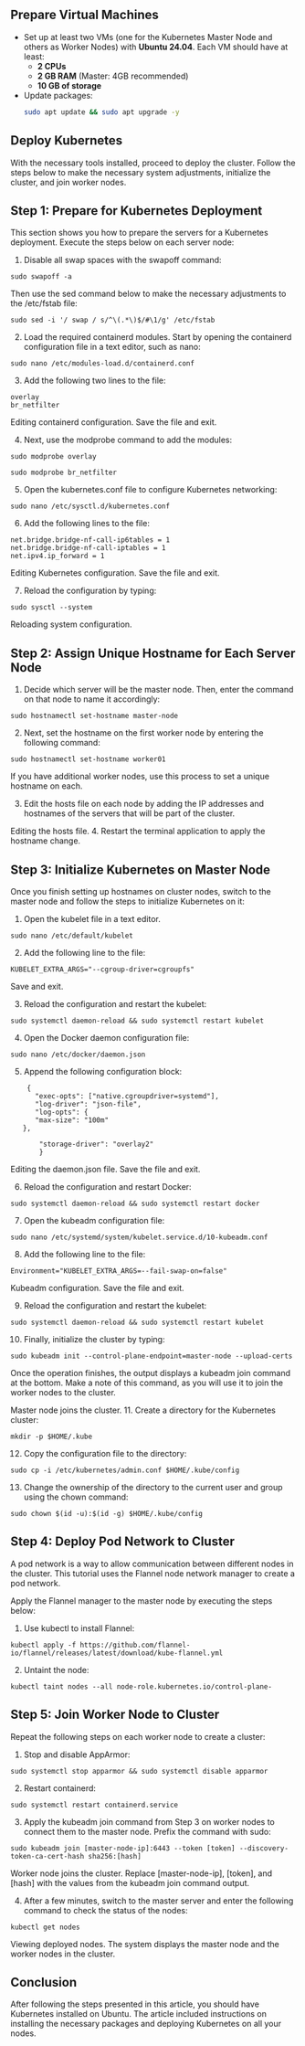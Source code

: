 
## Prepare Virtual Machines
   - Set up at least two VMs (one for the Kubernetes Master Node and others as Worker Nodes) with **Ubuntu 24.04**. Each VM should have at least:
     - **2 CPUs**
     - **2 GB RAM** (Master: 4GB recommended)
     - **10 GB of storage**
   - Update packages:
     ```bash
     sudo apt update && sudo apt upgrade -y
     ```
## Deploy Kubernetes
With the necessary tools installed, proceed to deploy the cluster. Follow the steps below to make the necessary system adjustments, initialize the cluster, and join worker nodes.

## Step 1: Prepare for Kubernetes Deployment
This section shows you how to prepare the servers for a Kubernetes deployment. Execute the steps below on each server node:

1. Disable all swap spaces with the swapoff command:
```
sudo swapoff -a
```

Then use the sed command below to make the necessary adjustments to the /etc/fstab file:
```
sudo sed -i '/ swap / s/^\(.*\)$/#\1/g' /etc/fstab
```
2. Load the required containerd modules. Start by opening the containerd configuration file in a text editor, such as nano:
```
sudo nano /etc/modules-load.d/containerd.conf
```
3. Add the following two lines to the file:
```
overlay
br_netfilter
```
Editing containerd configuration.
Save the file and exit.

4. Next, use the modprobe command to add the modules:
```
sudo modprobe overlay

sudo modprobe br_netfilter
```
5. Open the kubernetes.conf file to configure Kubernetes networking:
```
sudo nano /etc/sysctl.d/kubernetes.conf
```
6. Add the following lines to the file:
```
net.bridge.bridge-nf-call-ip6tables = 1
net.bridge.bridge-nf-call-iptables = 1
net.ipv4.ip_forward = 1
```
Editing Kubernetes configuration.
Save the file and exit.

7. Reload the configuration by typing:
```
sudo sysctl --system
```
Reloading system configuration.
## Step 2: Assign Unique Hostname for Each Server Node
1. Decide which server will be the master node. Then, enter the command on that node to name it accordingly:
```
sudo hostnamectl set-hostname master-node
```
2. Next, set the hostname on the first worker node by entering the following command:
```
sudo hostnamectl set-hostname worker01
```
If you have additional worker nodes, use this process to set a unique hostname on each.

3. Edit the hosts file on each node by adding the IP addresses and hostnames of the servers that will be part of the cluster.

Editing the hosts file.
4. Restart the terminal application to apply the hostname change.

## Step 3: Initialize Kubernetes on Master Node
Once you finish setting up hostnames on cluster nodes, switch to the master node and follow the steps to initialize Kubernetes on it:

1. Open the kubelet file in a text editor.
```
sudo nano /etc/default/kubelet
```
2. Add the following line to the file:
```
KUBELET_EXTRA_ARGS="--cgroup-driver=cgroupfs"
```
Save and exit.

3. Reload the configuration and restart the kubelet:
```
sudo systemctl daemon-reload && sudo systemctl restart kubelet
```
4. Open the Docker daemon configuration file:
```
sudo nano /etc/docker/daemon.json
```
5. Append the following configuration block:
```
    {
      "exec-opts": ["native.cgroupdriver=systemd"],
      "log-driver": "json-file",
      "log-opts": {
      "max-size": "100m"
   },

       "storage-driver": "overlay2"
       }
```
Editing the daemon.json file.
Save the file and exit.

6. Reload the configuration and restart Docker:
```
sudo systemctl daemon-reload && sudo systemctl restart docker
```
7. Open the kubeadm configuration file:
```
sudo nano /etc/systemd/system/kubelet.service.d/10-kubeadm.conf
```
8. Add the following line to the file:
```
Environment="KUBELET_EXTRA_ARGS=--fail-swap-on=false"
```
Kubeadm configuration.
Save the file and exit.

9. Reload the configuration and restart the kubelet:
```
sudo systemctl daemon-reload && sudo systemctl restart kubelet
```
10. Finally, initialize the cluster by typing:
```
sudo kubeadm init --control-plane-endpoint=master-node --upload-certs
```
Once the operation finishes, the output displays a kubeadm join command at the bottom. Make a note of this command, as you will use it to join the worker nodes to the cluster.

Master node joins the cluster.
11. Create a directory for the Kubernetes cluster:
```
mkdir -p $HOME/.kube
```
12. Copy the configuration file to the directory:
```
sudo cp -i /etc/kubernetes/admin.conf $HOME/.kube/config
```
13. Change the ownership of the directory to the current user and group using the chown command:
```
sudo chown $(id -u):$(id -g) $HOME/.kube/config
```
## Step 4: Deploy Pod Network to Cluster
A pod network is a way to allow communication between different nodes in the cluster. This tutorial uses the Flannel node network manager to create a pod network.

Apply the Flannel manager to the master node by executing the steps below:

1. Use kubectl to install Flannel:
```
kubectl apply -f https://github.com/flannel-io/flannel/releases/latest/download/kube-flannel.yml
```
2. Untaint the node:
```
kubectl taint nodes --all node-role.kubernetes.io/control-plane-
```
## Step 5: Join Worker Node to Cluster
Repeat the following steps on each worker node to create a cluster:

1. Stop and disable AppArmor:
```
sudo systemctl stop apparmor && sudo systemctl disable apparmor
```
2. Restart containerd:
```
sudo systemctl restart containerd.service
```
3. Apply the kubeadm join command from Step 3 on worker nodes to connect them to the master node. Prefix the command with sudo:
```
sudo kubeadm join [master-node-ip]:6443 --token [token] --discovery-token-ca-cert-hash sha256:[hash]
```
Worker node joins the cluster.
Replace [master-node-ip], [token], and [hash] with the values from the kubeadm join command output.

4. After a few minutes, switch to the master server and enter the following command to check the status of the nodes:
```
kubectl get nodes
```
Viewing deployed nodes.
The system displays the master node and the worker nodes in the cluster.

## Conclusion

After following the steps presented in this article, you should have Kubernetes installed on Ubuntu. The article included instructions on installing the necessary packages and deploying Kubernetes on all your nodes.

